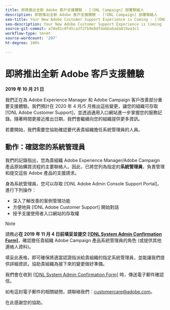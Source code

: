 ```yaml
---
title: 即將推出全新 Adobe 客戶支援體驗 - [!DNL Campaign] 部署聯絡人
description: 即將推出全新 Adobe 客戶支援體驗 - [!DNL Campaign] 部署聯絡人
seo-title: Your New Adobe Customer Support Experience is Coming - [!DNL Campaign] deploy contact
seo-description: Your New Adobe Customer Support Experience is Coming - [!DNL Campaign] deploy contact
source-git-commit: a78e81c0f45ca3f2fb9e8dfda6babada819aa3c1
workflow-type: tm+mt
source-wordcount: '297'
ht-degree: 100%

---
```



# 即將推出全新 Adobe 客戶支援體驗

**2019 年 10 月 21 日**

我們正在為 Adobe Experience Manager 和 Adobe Campaign 客戶改善部分重要支援體驗。我們預計在 2020 年 4 月/5 月推出這些變更，讓您的組織可存取 [!DNL Adobe Customer Support]，並透過通用入口網站進一步掌握您的服務記錄。隨著時間更接近推出日期，我們會繼續向您的組織提供更多資訊。

若要開始，我們需要您協助確認要代表貴組織擔任系統管理員的人員。

## 動作：確認您的系統管理員

我們的記錄指出，您為貴組織 Adobe Experience Manager/Adobe Campaign 產品原始購買流程的主要聯絡人。因此，已將您列為指定的&#x200B;**系統管理員**，負責管理和提交這些 Adobe 產品的支援請求。

身為系統管理員，您可以存取 [!DNL Adobe Admin Console Support Portal]，進行下列操作：

* 深入了解改善的案例管理功能
* 方便地與 [!DNL Adobe Customer Support] 開始對話
* 授予支援使用者入口網站的存取權

>[!NOTE]
>
>請務必&#x200B;**在 2019 年 11 月 4 日前填妥並提交 [[!DNL System Admin Confirmation Form]](https://adobe.allegiancetech.com/cgi-bin/qwebcorporate.dll?idx=N5M8RY)**，確認擔任貴組織 Adobe Campaign 產品系統管理員的角色 (或提供其他連絡人資料)。
>
>填妥此表格，即可確保將適當認證指派給貴組織的指定系統管理員，並能讓我們提供詳細資訊，協助貴組織為接下來的變更做好準備。

我們會在收到 [[!DNL System Admin Confirmation Form]](https://adobe.allegiancetech.com/cgi-bin/qwebcorporate.dll?idx=N5M8RY) 時，傳送電子郵件確認信。

如有這封電子郵件的相關疑問，請聯絡我們：customercare@adobe.com。

在此感謝您的協助。
